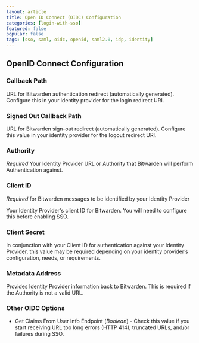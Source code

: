 ```yaml
---
layout: article
title: Open ID Connect (OIDC) Configuration
categories: [login-with-sso]
featured: false
popular: false
tags: [sso, saml, oidc, openid, saml2.0, idp, identity]
---
```


## OpenID Connect Configuration

### Callback Path

URL for Bitwarden authentication redirect (automatically generated). Configure this in your identity provider for the login redirect URI.

### Signed Out Callback Path

URL for Bitwarden sign-out redirect (automatically generated). Configure this value in your identity provider for the logout redirect URI.

### Authority

*Required* Your Identity Provider URL or Authority that Bitwarden will perform Authentication against.

### Client ID

*Required* for Bitwarden messages to be identified by your Identity Provider

Your Identity Provider's client ID for Bitwarden. You will need to configure this before enabling SSO.

### Client Secret

In conjunction with your Client ID for authentication against your Identity Provider, this value may be required depending on your identity provider’s configuration, needs, or requirements.

### Metadata Address

Provides Identity Provider information back to Bitwarden. This is required if the Authority is not a valid URL.

### Other OIDC Options

- Get Claims From User Info Endpoint (*Boolean*) - Check this value if you start receiving URL too long errors (HTTP 414), truncated URLs, and/or failures during SSO.
